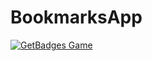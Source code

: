# BookmarksApp
[![GetBadges Game](https://asdafers-bookmarksapp.getbadges.io/shield/company/asdafers-bookmarksapp)](https://asdafers-bookmarksapp.getbadges.io/?ref=shield-game)